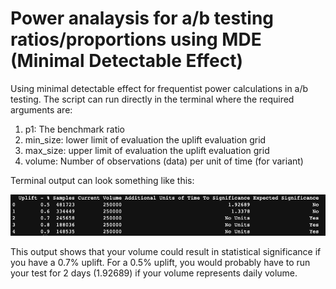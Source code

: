 # Power analaysis for a/b testing ratios/proportions using MDE (Minimal Detectable Effect) 
Using minimal detectable effect for frequentist power calculations in a/b testing. The script can run directly in the terminal where the required arguments are: 

1. p1: The benchmark ratio 
2. min_size: lower limit of evaluation the uplift evaluation grid
3. max_size: upper limit of evaluation the uplift evaluation grid
4. volume: Number of observations (data) per unit of time (for variant)


Terminal output can look something like this: 

![output](output.png)

This output shows that your volume could result in statistical significance if you have a 0.7% uplift. For a 0.5% uplift, you would probably have to run your test for 2 days (1.92689) if your volume represents daily volume. 